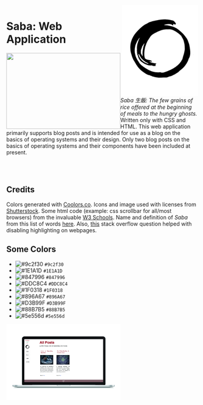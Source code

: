 <img src="resources/saba_logo_transparent.png" height="240" width="200" align="right"> 
<h1>Saba: Web Application</h1>
<img src="resources/coffee_work.jpg" width="300" height="200" align="left"> <i>Saba 生飯: The few grains of rice offered at the beginning of meals to the hungry ghosts.</i> Written only with CSS and HTML.
This web application primarily supports blog posts and is intended for use as a blog on the basics of operating systems and their design. Only two blog posts on the basics of operating systems and their components have been included at present.

<br><br>
<h2>Credits</h2> 
 
Colors generated with <a href="https://coolors.co/1f0318-9c2f30-e5f2c9-8c705f-1e1a1d">Coolors.co</a>. Icons and image used with licenses from <a href="https://www.shutterstock.com/">Shutterstock</a>. Some html code (example: css scrollbar for all/most browsers) from the invaluable <a href="https://www.w3schools.com/"> W3 Schools</a>. 
Name and definition of <i>Saba</i> from this list of words <a href="https://terebess.hu/zen/szoto/szotar/szotar.html">here</a>.
Also, <a href="https://stackoverflow.com/questions/826782/how-to-disable-text-selection-highlighting">this</a> stack overflow question helped with disabling highlighting on webpages.

<h2>Some Colors</h2>

- ![#9c2f30](https://placehold.it/15/9c2f30/000000?text=+) `#9c2f30`
- ![#1E1A1D](https://placehold.it/15/1E1A1D/000000?text=+) `#1E1A1D`
- ![#847996](https://placehold.it/15/847996/000000?text=+) `#847996`
- ![#DDC8C4](https://placehold.it/15/DDC8C4/000000?text=+) `#DDC8C4`
- ![#1F0318](https://placehold.it/15/1F0318/000000?text=+) `#1F0318`
- ![#896A67](https://placehold.it/15/896A67/000000?text=+) `#896A67`
- ![#D3B99F](https://placehold.it/15/D3B99F/000000?text=+) `#D3B99F`
- ![#88B7B5](https://placehold.it/15/88B7B5/000000?text=+) `#88B7B5`
- ![#5e556d](https://placehold.it/15/5e556d/000000?text=+) `#5e556d`


<img src="resources/saba_laptop.png" width="300" height="200">

